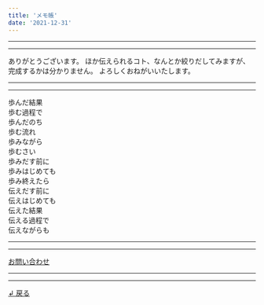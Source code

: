 ```yaml
---
title: 'メモ帳'
date: '2021-12-31'
---
```

***
***
ありがとうございます。
ほか伝えられるコト、なんとか絞りだしてみますが、
完成するかは分かりません。
よろしくおねがいいたします。
***
***
歩んだ結果  
歩む過程で  
歩んだのち  
歩む流れ  
歩みながら  
歩むさい  
歩みだす前に  
歩みはじめても  
歩み終えたら  
伝えだす前に  
伝えはじめても  
伝えた結果  
伝える過程で  
伝えながらも  
***
***
[お問い合わせ](https://thebase.in/inquiry/01234567890)
***
***
[ ↲ 戻る ](https://01234567890.thebase.in/about)
